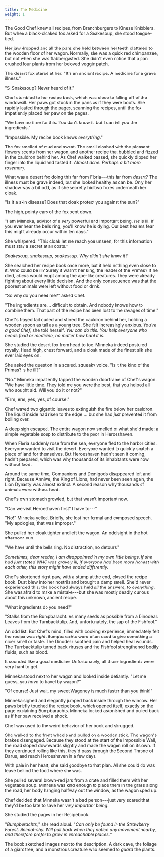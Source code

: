 ```yaml
---
title: The Medicine
weight: 1
---
```

The Good Chef knew all recipes, from Branchburgers to Kinese Knibblers. But when a black-cloaked fox asked for a Snakesoup, she stood tongue-tied.

Her jaw dropped and all the pans she held between her teeth clattered to the wooden floor of her wagon. Normally, she was a quick red chimpanzee, but not when she was flabbergasted. She didn't even notice that a pan crushed four plants from her beloved veggie patch.

The desert fox stared at her. "It's an ancient recipe. A medicine for a grave illness."

"S-Snakesoup? Never heard of it."

Chef stumbled to her recipe book, which was close to falling off of the windowsill. Her paws got stuck in the pans as if they were boots. She rapidly leafed through the pages, scanning the recipes, until the fox impatiently placed her paw on the pages.

"We have no time for this. You don't know it, but I can tell you the ingredients."

"Impossible. My recipe book knows _everything_."

The fox smelled of mud and sweat. The smell clashed with the pleasant flowery scents from her wagon, and another recipe that bubbled and fizzed in the cauldron behind her. As Chef walked passed, she quickly dipped her finger into the liquid and tasted it. _Almost done. Perhaps a bit more rosemary._

What was a desert fox doing this far from Floria---this far from _desert_? The illness must be grave indeed, but she looked healthy as can be. Only her shadow was a bit odd, as if she secretly hid two foxes underneath her cloak.

"Is it a skin disease? Does that cloak protect you against the sun?"

The high, pointy ears of the fox bent down. 

"I am Minneka, advisor of a _very_ powerful and important being. _He_ is ill. If you ever hear the bells ring, you'll know he is dying. Our best healers fear this might already occur within ten days."

She whispered. "This cloak let me reach you unseen, for this information must stay a secret at all costs."

_Snakesoup, snakesoup, snakesoup. Why didn't she know it?_

She searched her recipe book once more, but it held nothing even close to it. Who could be ill? Surely it wasn't her king, the leader of the Primas? If he died, _chaos_ would erupt among the ape-like creatures. They were already fighting about every little decision. And the only consequence was that the poorest animals were left without food or drink.

"So why do you need me?" asked Chef.

"The ingredients are ... difficult to obtain. And nobody knows how to combine them. That part of the recipe has been lost to the ravages of time."

Chef's frayed tail curled and stirred the cauldron behind her, holding a wooden spoon as tall as a young tree. She felt increasingly anxious. _You're a good Chef,_ she told herself. _You can do this. You help everyone who needs food or medicine, no matter how hard it is._

She studied the desert fox from head to toe. Minneka indeed postured royally. Head high, chest forward, and a cloak made of the finest silk she ever laid eyes on.

She asked the question in a scared, squeaky voice. "Is it the king of the Primas? Is he ill?"

"No." Minneka impatiently tapped the wooden doorframe of Chef's wagon. "We have little time. They told me you were the best, that you helped all who sought aid. Will you do it or not?"

"Erm, erm, yes, yes, of course." 

Chef waved two gigantic leaves to extinguish the fire below her cauldron. The liquid inside had risen to the edge ... but she had _just_ prevented it from boiling over.

A deep sigh escaped. The entire wagon now smelled of what she'd made: a simple vegetable soup to distribute to the poor in Heroeshaven.

When Floria suddenly rose from the sea, everyone fled to the harbor cities. Everyone wanted to visit the desert. Everyone wanted to quickly snatch a piece of land for themselves. But Heroeshaven hadn't seen it coming, hadn't prepared, which was why thousands of its inhabitants were now without food.

Around the same time, Companions and Demigods disappeared left and right. Because Anniwe, the King of Lions, had never been seen again, the Lion Dynasty was almost extinct. A second reason why thousands of animals were without food.

Chef's own stomach growled, but that wasn't important now. 

"Can we visit Heroeshaven first? I have to---"

"No!" Minneka yelled. Briefly, she lost her formal and composed speech. "My apologies, that was improper."

She pulled her cloak tighter and left the wagon. An odd sight in the hot afternoon sun.

"We have until the bells ring. No distraction, no detours."

_Sometimes, dear reader, I am disappointed in my own little beings. If she had just stated WHO was gravely ill, if everyone had been more honest with each other, this story might have ended differently._

Chef's shortened right paw, with a stump at the end, closed the recipe book. Dust blew into her nostrils and brought a damp smell. She'd never experienced this: the book had always held _all_ the answers, to _everything_. She was afraid to make a mistake---but she was mostly deadly curious about this unknown, ancient recipe.

"What ingredients do you need?"

"Stalks from the Bumpbaracht. As many seeds as possible from a Dinodear. Leaves from the Turnbacktulip. And, unfortunately, the sap of the Fishfool."

An odd list. But Chef's mind, filled with cooking experience, immediately felt the recipe was _right_. Bumpbarachts were often used to give something a nicer smell or taste. The Dinodear soothed pain and helped heal wounds. The Turnbacktulip turned back viruses and the Fishfool strengthened bodily fluids, such as blood.

It sounded like a good medicine. Unfortunately, all those ingredients were very hard to get.

Minneka stood next to her wagon and looked inside defiantly. "Let me guess, you _have_ to travel by wagon?"

"Of course! Just wait, my sweet Wagoney is much faster than you think!"

Minneka sighed and elegantly jumped back inside through the window. Her paws briefly touched the recipe book, which opened itself, exactly on the page explaining Bumpbarachts. Minneka looked astonished and pulled back as if her paw received a shock.

Chef was used to the weird behavior of her book and shrugged.

She walked to the front wheels and pulled on a wooden stick. The wagon's brakes disengaged. Because they stood at the start of the Impossible Wall, the road sloped downwards slightly and made the wagon roll on its own. If they continued rolling like this, they'd pass through the Second Throne of Darus, and reach Heroeshaven in a few days.

With pain in her heart, she said goodbye to that plan. All she could do was leave behind the food where she was. 

She pulled several brown-red jars from a crate and filled them with her vegetable soup. Minneka was kind enough to place them in the grass along the road, her body hanging halfway out the window, as the wagon sped up.

Chef decided that Minneka wasn't a bad person---just very scared that they'd be too late to save her _very important being_.

She studied the pages in her Recipebook.

"_Bumpbarachts,_" she read aloud. "_Can only be found in the Strawberry Forest. Animal-shy. Will pull back when they notice any movement nearby, and therefore prefer to grow in unreachable places._"

The book sketched images next to the description. A dark cave, the foliage of a giant tree, and a monstrous creature who seemed to _guard_ the plants.